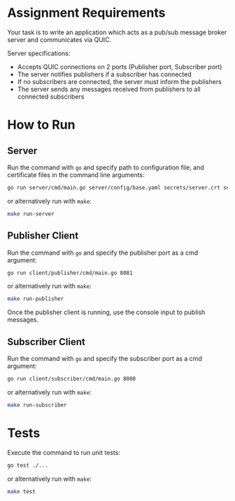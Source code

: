 # Assignment Requirements

Your task is to write an application which acts as a pub/sub message broker server and communicates via QUIC.
 
Server specifications:
* Accepts QUIC connections on 2 ports (Publisher port, Subscriber port)
* The server notifies publishers if a subscriber has connected
* If no subscribers are connected, the server must inform the publishers
* The server sends any messages received from publishers to all connected subscribers

# How to Run

## Server

Run the command with `go` and specify path to configuration file, and certificate files in the command line arguments:
```bash
go run server/cmd/main.go server/config/base.yaml secrets/server.crt secrets/server.key
```
or alternatively run with `make`:
```bash
make run-server
```

## Publisher Client

Run the command with `go` and specify the publisher port as a cmd argument:
```bash
go run client/publisher/cmd/main.go 8081
```
or alternatively run with `make`:
```bash
make run-publisher
```

Once the publisher client is running, use the console input to publish messages.

## Subscriber Client

Run the command with `go` and specify the subscriber port as a cmd argument:
```bash
go run client/subscriber/cmd/main.go 8080
```
or alternatively run with `make`:
```bash
make run-subscriber
```

# Tests

Execute the command to run unit tests:
```bash
go test ./...
```
or alternatively run with `make`:
```bash
make test
```
